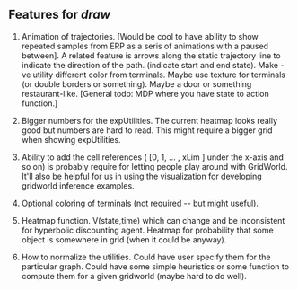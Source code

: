 ## Features for *draw*

1. Animation of trajectories. [Would be cool to have ability to show repeated samples from ERP as a seris of animations with a paused between]. A related feature is arrows along the static trajectory line to indicate the direction of the path. (indicate start and end state). Make -ve utility different color from terminals. Maybe use texture for terminals (or double borders or something). Maybe a door or something restaurant-like.
[General todo: MDP where you have state to action function.]

2. Bigger numbers for the expUtilities. The current heatmap looks really good but numbers are hard to read. This might require a bigger grid when showing expUtilities. 

3. Ability to add the cell references ( [0, 1, ... , xLim ] under the x-axis and so on) is probably require for letting people play around with GridWorld. It'll also be helpful for us in using the visualization for developing gridworld inference examples. 

4. Optional coloring of terminals (not required -- but might useful). 

5. Heatmap function. V(state,time) which can change and be inconsistent for hyperbolic discounting agent. Heatmap for probability that some object is somewhere in grid (when it could be anyway).

6. How to normalize the utilities. Could have user specify them for the particular graph. Could have some simple heuristics or some function to compute them for a given gridworld (maybe hard to do well). 



